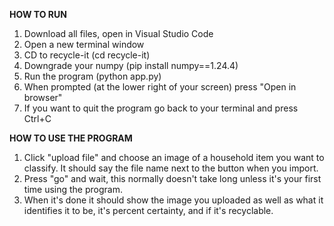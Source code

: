 **HOW TO RUN**

1) Download all files, open in Visual Studio Code
2) Open a new terminal window
3) CD to recycle-it (cd recycle-it)
4) Downgrade your numpy (pip install numpy==1.24.4)
5) Run the program (python app.py)
6) When prompted (at the lower right of your screen) press "Open in browser"
7) If you want to quit the program go back to your terminal and press Ctrl+C

**HOW TO USE THE PROGRAM**

1) Click "upload file" and choose an image of a household item you want to classify. It should say the file name next to the button when you import.
2) Press "go" and wait, this normally doesn't take long unless it's your first time using the program.
3) When it's done it should show the image you uploaded as well as what it identifies it to be, it's percent certainty, and if it's recyclable.
